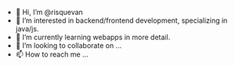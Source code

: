 - 👋 Hi, I’m @risquevan
- 👀 I’m interested in backend/frontend development, specializing in java/js.
- 🌱 I’m currently learning webapps in more detail. 
- 💞️ I’m looking to collaborate on ...
- 📫 How to reach me ...

<!---
risquevan/risquevan is a ✨ special ✨ repository because its `README.md` (this file) appears on your GitHub profile.
You can click the Preview link to take a look at your changes.
--->
